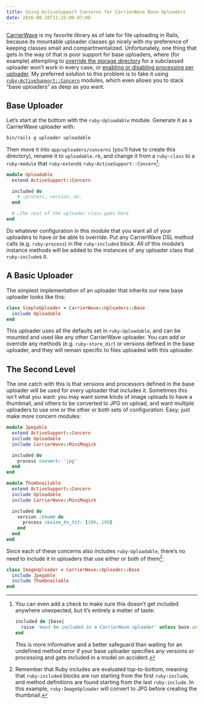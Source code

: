 ```yaml
---
title: Using ActiveSupport Concerns for CarrierWave Base Uploaders
date: 2016-08-28T11:25:00-07:00
---
```


[CarrierWave][] is my favorite library as of late for file uploading in Rails,
because its mountable uploader classes go nicely with my preference of keeping
classes small and compartmentalized. Unfortunately, one thing that gets in the
way of that is poor support for base uploaders, where (for example) attempting
to [override the storage directory][] for a subclassed uploader won’t work in
every case, or [enabling or disabling processing per uploader][]. My preferred
solution to this problem is to fake it using [`ruby›ActiveSupport::Concern`][]
modules, which even allows you to stack “base uploaders” as deep as you want.

## Base Uploader

Let’s start at the bottom with the `ruby›Uploadable` module. Generate it as a
CarrierWave uploader with:

```bash
bin/rails g uploader uploadable
```

Then move it into `app/uploaders/concerns` (you’ll have to create this
directory), rename it to `uploadable.rb`, and change it from a `ruby›class`
to a `ruby›module` that `ruby›extend`s `ruby›ActiveSupport::Concern`[^raise]:

```ruby
module Uploadable
  extend ActiveSupport::Concern

  included do
    # …process, version, &c.
  end

  # …the rest of the uploader class goes here
end
```

Do whatever configuration in this module that you want all of your uploaders
to have or be able to override. Put any CarrierWave DSL method calls (e.g.
`ruby›process`) in the `ruby›included` block. All of this module’s instance
methods will be added to the instances of any uploader class that
`ruby›include`s it.

## A Basic Uploader

The simplest implementation of an uploader that inherits our new base uploader
looks like this:

```ruby
class SimpleUploader < CarrierWave::Uploaders::Base
  include Uploadable
end
```

This uploader uses all the defaults set in `ruby›Uploadable`, and can be
mounted and used like any other CarrierWave uploader. You can add or override
any methods (e.g. `ruby›store_dir`) or versions defined in the base uploader,
and they will remain specific to files uploaded with this uploader.

## The Second Level

The one catch with this is that versions and processors defined in the base
uploader will be used for _every_ uploader that includes it. Sometimes this
isn’t what you want: you may want some kinds of image uploads to have a
thumbnail, and others to be converted to JPG on upload, and want multiple
uploaders to use one or the other or both sets of configuration. Easy; just make
more concern modules:

```ruby
module Jpegable
  extend ActiveSupport::Concern
  include Uploadable
  include CarrierWave::MiniMagick

  included do
    process convert: 'jpg'
  end
end
```

```ruby
module Thumbnailable
  extend ActiveSupport::Concern
  include Uploadable
  include CarrierWave::MiniMagick

  included do
    version :thumb do
      process resize_to_fit: [100, 100]
    end
  end
end
```

Since each of these concerns also includes `ruby›Uploadable`, there’s no need
to include it in uploaders that use either or both of them[^inc]:

```ruby
class ImageUploader < CarrierWave::Uploader::Base
  include Jpegable
  include Thumbnailable
end
```

[^raise]:

    You can even add a check to make sure this doesn’t get included anywhere
    unexpected, but it’s entirely a matter of taste:

    ```ruby
    included do |base|
      raise 'must be included in a CarrierWave uploader' unless base.ancestors.include?(CarrierWave::Uploader::Base)
    end
    ```

    This is more informative and a better safeguard than waiting for an
    undefined method error if your base uploader specifies any versions or
    processing and gets included in a model on accident.

[^inc]:

    Remember that Ruby includes are evaluated top-to-bottom, meaning that
    `ruby›included` blocks are run starting from the first `ruby›include`, and
    method definitions are found starting from the last `ruby›include`. In this
    example, `ruby›ImageUploader` will convert to JPG before creating the
    thumbnail.

[carrierwave]: https://github.com/carrierwaveuploader/carrierwave
[override the storage directory]: https://github.com/carrierwaveuploader/carrierwave/issues/1064
[enabling or disabling processing per uploader]: https://github.com/carrierwaveuploader/carrierwave/issues/1349
[`ruby›activesupport::concern`]: http://api.rubyonrails.org/classes/ActiveSupport/Concern.html
